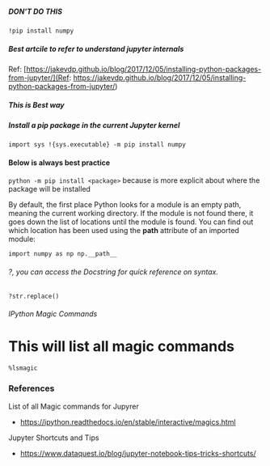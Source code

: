 ##### DON'T DO THIS
`!pip install numpy`

##### Best artcile to refer to understand jupyter internals
Ref: [https://jakevdp.github.io/blog/2017/12/05/installing-python-packages-from-jupyter/](Ref: https://jakevdp.github.io/blog/2017/12/05/installing-python-packages-from-jupyter/)

##### This is Best way ###########
##### Install a pip package in the current Jupyter kernel
`import sys
!{sys.executable} -m pip install numpy`

#### Below is always best practice 
`python -m pip install <package>`
because is more explicit about where the package will be installed

 By default, the first place Python looks for a module is an empty path, meaning the current working directory.
If the module is not found there, it goes down the list of locations until the module is found. 
You can find out which location has been used using the __path__ attribute of an imported module:

`import numpy as np
np.__path__`

###### ?, you can access the Docstring for quick reference on syntax.
`?str.replace()`

###### IPython Magic Commands

# This will list all magic commands
`%lsmagic`

### References
List of all Magic commands for Jupyrer
* https://ipython.readthedocs.io/en/stable/interactive/magics.html

Jupyter Shortcuts and Tips
* https://www.dataquest.io/blog/jupyter-notebook-tips-tricks-shortcuts/